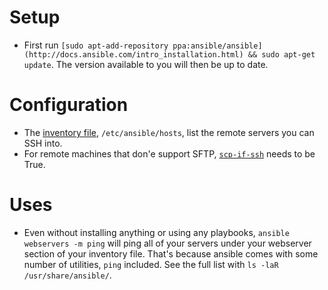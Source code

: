 # Setup

- First run `[sudo apt-add-repository ppa:ansible/ansible](http://docs.ansible.com/intro_installation.html) && sudo apt-get update`. The version available to you will then be up to date.

# Configuration

- The [inventory file](http://docs.ansible.com/intro_getting_started.html#your-first-commands), `/etc/ansible/hosts`, list the remote servers you can SSH into.
- For remote machines that don'e support SFTP, [`scp-if-ssh`](http://docs.ansible.com/intro_configuration.html#scp-if-ssh) needs to be True.

# Uses

- Even without installing anything or using any playbooks, `ansible webservers -m ping` will ping all of your servers under your webserver section of your inventory file. That's because ansible comes with some number of utilities, `ping` included. See the full list with `ls -laR /usr/share/ansible/`.
